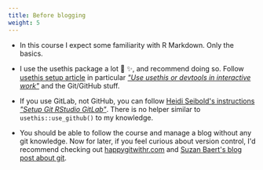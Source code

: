 ```yaml
---
title: Before blogging
weight: 5
---
```


* In this course I expect some familiarity with R Markdown. Only the basics.

* I use the usethis package a lot :robot: :sparkles:, and recommend doing so. Follow [usethis setup article](https://usethis.r-lib.org/articles/articles/usethis-setup.html) in particular [_"Use usethis or devtools in interactive work"_](https://usethis.r-lib.org/articles/articles/usethis-setup.html#use-usethis-or-devtools-in-interactive-work-1) and the Git/GitHub stuff.

* If you use GitLab, not GitHub, you can follow [Heidi Seibold's instructions _"Setup Git RStudio GitLab"_](https://gitlab.com/HeidiSeibold/setup-git-rstudio-gitlab). There is no helper similar to `usethis::use_github()` to my knowledge.

* You should be able to follow the course and manage a blog without any git knowledge. Now for later, if you feel curious about version control, I'd recommend checking out [happygitwithr.com](https://happygitwithr.com/) and [Suzan Baert's blog post about git](https://suzan.rbind.io/2018/03/reflections-4-months-of-github/).
